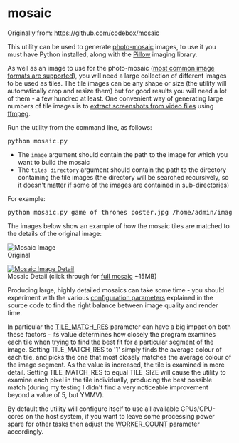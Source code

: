 # mosaic

Originally from: https://github.com/codebox/mosaic

This utility can be used to generate [photo-mosaic](http://en.wikipedia.org/wiki/Photographic_mosaic) images, to use it you must have Python installed, along with the [Pillow](http://pillow.readthedocs.org/en/latest/) imaging library.

As well as an image to use for the photo-mosaic ([most common image formats are supported](http://pillow.readthedocs.org/en/latest/handbook/image-file-formats.html)), you will need a large collection of different images to be used as tiles. The tile images can be any shape or size (the utility will automatically crop and resize them) but for good results you will need a lot of them - a few hundred at least. One convenient way of generating large numbers of tile images is to [extract screenshots from video files](https://trac.ffmpeg.org/wiki/Create%20a%20thumbnail%20image%20every%20X%20seconds%20of%20the%20video) using [ffmpeg](https://www.ffmpeg.org/).

Run the utility from the command line, as follows:

<pre>python mosaic.py <image> <tiles directory>
</pre>

*   The `image` argument should contain the path to the image for which you want to build the mosaic
*   The `tiles directory` argument should contain the path to the directory containing the tile images (the directory will be searched recursively, so it doesn't matter if some of the images are contained in sub-directories)

For example:

<pre>python mosaic.py game_of_thrones_poster.jpg /home/admin/images/screenshots
</pre>

The images below show an example of how the mosaic tiles are matched to the details of the original image:

![Mosaic Image](http://codebox.org.uk/graphics/mosaic/mosaic_small.jpg)  
<span class="smallText">Original</span>

[![Mosaic Image Detail](http://codebox.org.uk/graphics/mosaic/mosaic_detail.jpg)](http://codebox.org.uk/graphics/mosaic/mosaic_large.jpg)  
<span class="smallText">Mosaic Detail (click through for [full mosaic](http://codebox.org.uk/graphics/mosaic/mosaic_large.jpg) ~15MB)</span>

Producing large, highly detailed mosaics can take some time - you should experiment with the various [configuration parameters](https://github.com/codebox/mosaic/blob/master/mosaic.py#L6) explained in the source code to find the right balance between image quality and render time.

In particular the [TILE_MATCH_RES](https://github.com/codebox/mosaic/blob/master/mosaic.py#L8) parameter can have a big impact on both these factors - its value determines how closely the program examines each tile when trying to find the best fit for a particular segment of the image. Setting TILE_MATCH_RES to '1' simply finds the average colour of each tile, and picks the one that most closely matches the average colour of the image segment. As the value is increased, the tile is examined in more detail. Setting TILE_MATCH_RES to equal TILE_SIZE will cause the utility to examine each pixel in the tile individually, producing the best possible match (during my testing I didn't find a very noticeable improvement beyond a value of 5, but YMMV).

By default the utility will configure itself to use all available CPUs/CPU-cores on the host system, if you want to leave some processing power spare for other tasks then adjust the [WORKER_COUNT](https://github.com/codebox/mosaic/blob/master/mosaic.py#L12) parameter accordingly.
